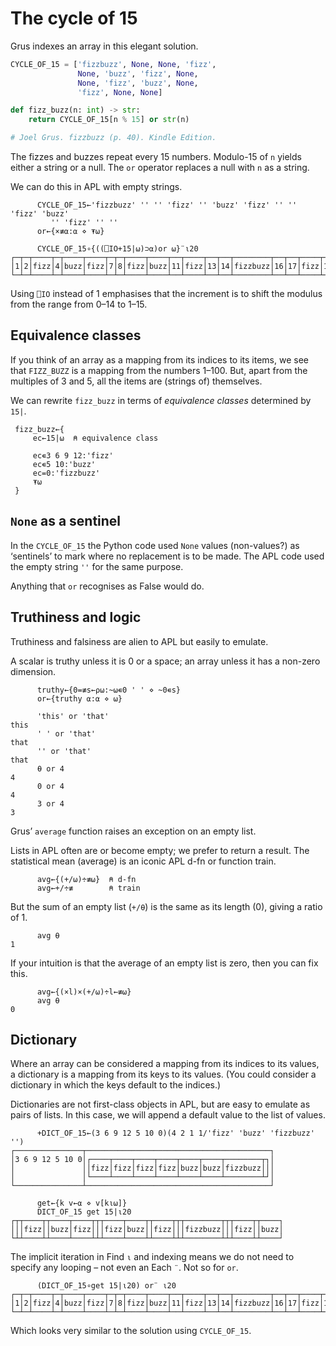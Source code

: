 # The cycle of 15

Grus indexes an array in this elegant solution.

```python
CYCLE_OF_15 = ['fizzbuzz', None, None, 'fizz', 
               None, 'buzz', 'fizz', None, 
               None, 'fizz', 'buzz', None, 
               'fizz', None, None]

def fizz_buzz(n: int) -> str:
    return CYCLE_OF_15[n % 15] or str(n)

# Joel Grus. fizzbuzz (p. 40). Kindle Edition. 
```

The fizzes and buzzes repeat every 15 numbers.
Modulo-15 of `n` yields either a string or a null.
The `or` operator replaces a null with `n` as a string.

We can do this in APL with empty strings.

```apl
      CYCLE_OF_15←'fizzbuzz' '' '' 'fizz' '' 'buzz' 'fizz' '' '' 'fizz' 'buzz'
         '' 'fizz' '' ''
      or←{×≢⍺:⍺ ⋄ ⍕⍵}

      CYCLE_OF_15∘{((⎕IO+15|⍵)⊃⍺)or ⍵}¨⍳20
┌─┬─┬────┬─┬────┬────┬─┬─┬────┬────┬──┬────┬──┬──┬────────┬──┬──┬────┬──┬────┐
│1│2│fizz│4│buzz│fizz│7│8│fizz│buzz│11│fizz│13│14│fizzbuzz│16│17│fizz│19│buzz│
└─┴─┴────┴─┴────┴────┴─┴─┴────┴────┴──┴────┴──┴──┴────────┴──┴──┴────┴──┴────┘
```

Using `⎕IO` instead of 1 emphasises that the increment is to shift the modulus from the range from 0–14 to 1–15.

## Equivalence classes

If you think of an array as a mapping from its indices to its items, we see that `FIZZ_BUZZ` is a mapping from the numbers 1–100. 
But, apart from the multiples of 3 and 5, all the items are (strings of) themselves. 

We can rewrite `fizz_buzz` in terms of *equivalence classes* determined by `15|`.

```apl
 fizz_buzz←{
     ec←15|⍵  ⍝ equivalence class

     ec∊3 6 9 12:'fizz'
     ec∊5 10:'buzz'
     ec=0:'fizzbuzz'
     ⍕⍵
 }
```

## `None` as a sentinel

In the `CYCLE_OF_15` the Python code used `None` values (non-values?) as ‘sentinels’ to mark where no replacement is to be made.
The APL code used the empty string `''` for the same purpose.

Anything that `or` recognises as False would do.


## Truthiness and logic

Truthiness and falsiness are alien to APL but easily to emulate.

A scalar is truthy unless it is 0 or a space; an array unless it has a non-zero dimension.

```apl
      truthy←{0=≢s←⍴⍵:~⍵∊0 ' ' ⋄ ~0∊s}
      or←{truthy ⍺:⍺ ⋄ ⍵}

      'this' or 'that'
this
      ' ' or 'that'
that
      '' or 'that'
that
      ⍬ or 4
4
      0 or 4
4
      3 or 4
3
```

Grus’ `average` function raises an exception on an empty list.

Lists in APL often are or become empty; we prefer to return a result.
The statistical mean (average) is an iconic APL d-fn or function train.

```apl
      avg←{(+/⍵)÷≢⍵}  ⍝ d-fn
      avg←+/÷≢        ⍝ train
```

But the sum of an empty list (`+/⍬`) is the same as its length (0), giving a ratio of 1.

```apl
      avg ⍬
1
```

If your intuition is that the average of an empty list is zero, then you can fix this.

```apl
      avg←{(×l)×(+/⍵)÷l←≢⍵}
      avg ⍬
0
```

## Dictionary

Where an array can be considered a mapping from its indices to its values, a dictionary is a mapping from its keys to its values.
(You could consider a dictionary in which the keys default to the indices.)

Dictionaries are not first-class objects in APL, but are easy to emulate as pairs of lists.
In this case, we will append a default value to the list of values.

```apl
      +DICT_OF_15←(3 6 9 12 5 10 0)(4 2 1 1/'fizz' 'buzz' 'fizzbuzz' '')
┌───────────────┬─────────────────────────────────────────┐
│3 6 9 12 5 10 0│┌────┬────┬────┬────┬────┬────┬────────┬┐│
│               ││fizz│fizz│fizz│fizz│buzz│buzz│fizzbuzz│││
│               │└────┴────┴────┴────┴────┴────┴────────┴┘│
└───────────────┴─────────────────────────────────────────┘

      get←{k v←⍺ ⋄ v[k⍳⍵]}
      DICT_OF_15 get 15|⍳20
┌┬┬────┬┬────┬────┬┬┬────┬────┬┬────┬┬┬────────┬┬┬────┬┬────┐
│││fizz││buzz│fizz│││fizz│buzz││fizz│││fizzbuzz│││fizz││buzz│
└┴┴────┴┴────┴────┴┴┴────┴────┴┴────┴┴┴────────┴┴┴────┴┴────┘
```

The implicit iteration in Find `⍳` and indexing means we do not need to specify any looping – not even an Each `¨`.
Not so for `or`.

```apl
      (DICT_OF_15∘get 15|⍳20) or¨ ⍳20
┌─┬─┬────┬─┬────┬────┬─┬─┬────┬────┬──┬────┬──┬──┬────────┬──┬──┬────┬──┬────┐
│1│2│fizz│4│buzz│fizz│7│8│fizz│buzz│11│fizz│13│14│fizzbuzz│16│17│fizz│19│buzz│
└─┴─┴────┴─┴────┴────┴─┴─┴────┴────┴──┴────┴──┴──┴────────┴──┴──┴────┴──┴────┘
```

Which looks very similar to the solution using `CYCLE_OF_15`.

